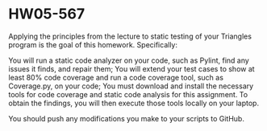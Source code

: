 # HW05-567

Applying the principles from the lecture to static testing of your Triangles program is the goal of this homework. Specifically:

You will run a static code analyzer on your code, such as Pylint, find any issues it finds, and repair them; You will extend your test cases to show at least 80% code coverage and run a code coverage tool, such as Coverage.py, on your code; You must download and install the necessary tools for code coverage and static code analysis for this assignment. To obtain the findings, you will then execute those tools locally on your laptop.

You should push any modifications you make to your scripts to GitHub.